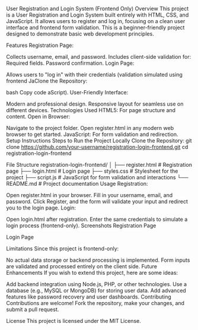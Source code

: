 User Registration and Login System (Frontend Only)
Overview
This project is a User Registration and Login System built entirely with HTML, CSS, and JavaScript. It allows users to register and log in, focusing on a clean user interface and frontend form validation. This is a beginner-friendly project designed to demonstrate basic web development principles.

Features
Registration Page:

Collects username, email, and password.
Includes client-side validation for:
Required fields.
Password confirmation.
Login Page:

Allows users to "log in" with their credentials (validation simulated using frontend JaClone the Repository:

bash
Copy code
aScript).
User-Friendly Interface:

Modern and professional design.
Responsive layout for seamless use on different devices.
Technologies Used
HTML5: For page structure and content.
Open in Browser:

Navigate to the project folder.
Open register.html in any modern web browser to get started.
JavaScript: For form validation and redirection.
Setup Instructions
Steps to Run the Project Locally
Clone the Repository:
git clone https://github.com/your-username/registration-login-frontend.git
cd registration-login-frontend

File Structure
registration-login-frontend/
│
├── register.html         # Registration page
├── login.html            # Login page
├── styles.css            # Stylesheet for the project
├── script.js             # JavaScript for form validation and interactions
└── README.md             # Project documentation
Usage
Registration:

Open register.html in your browser.
Fill in your username, email, and password.
Click Register, and the form will validate your input and redirect you to the login page.
Login:

Open login.html after registration.
Enter the same credentials to simulate a login process (frontend-only).
Screenshots
Registration Page

Login Page

Limitations
Since this project is frontend-only:

No actual data storage or backend processing is implemented.
Form inputs are validated and processed entirely on the client side.
Future Enhancements
If you wish to extend this project, here are some ideas:

Add backend integration using Node.js, PHP, or other technologies.
Use a database (e.g., MySQL or MongoDB) for storing user data.
Add advanced features like password recovery and user dashboards.
Contributing
Contributions are welcome! Fork the repository, make your changes, and submit a pull request.

License
This project is licensed under the MIT License.
